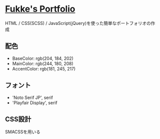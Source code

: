 # [Fukke's Portfolio](https://fukekazki.github.io/src/index.html)
HTML / CSS(SCSS) / JavaScript(jQuery)を使った簡単なポートフォリオの作成
## 配色
* BaseColor: rgb(204, 184, 202)
* MainColor: rgb(244, 180, 208)
* AccentColor: rgb(181, 245, 217)
## フォント
* 'Noto Serif JP', serif
* 'Playfair Display', serif
## CSS設計
SMACSSを用いる  
